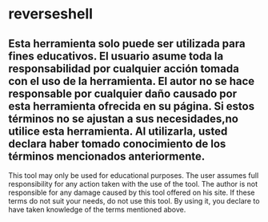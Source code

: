 # reverseshell


Esta herramienta solo puede ser utilizada para fines educativos. El usuario asume toda la responsabilidad por cualquier acción tomada con el uso de la herramienta. El autor no se hace responsable por cualquier daño causado por esta herramienta ofrecida en su página. Si estos términos no se ajustan a sus necesidades,no utilice esta herramienta. Al utilizarla, usted declara haber tomado conocimiento de los términos mencionados anteriormente.
---
This tool may only be used for educational purposes. The user assumes full responsibility for any action taken with the use of the tool. The author is not responsible for any damage caused by this tool offered on his site. If these terms do not suit your needs, do not use this tool. By using it, you declare to have taken knowledge of the terms mentioned above.
